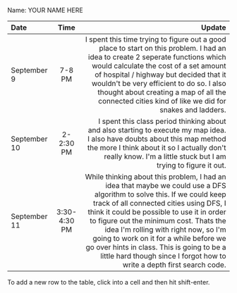 Name: YOUR NAME HERE

| Date         |     Time     |                                                                                                                                                                                                                                                                                                                                                                                                                                                                Update |
|:-------------|:------------:|----------------------------------------------------------------------------------------------------------------------------------------------------------------------------------------------------------------------------------------------------------------------------------------------------------------------------------------------------------------------------------------------------------------------------------------------------------------------:|
| September 9  |    7-8 PM    |                                                                                                  I spent this time trying to figure out a good place to start on this problem. I had an idea to create 2 seperate functions which would calculate the cost of a set amount of hospital / highway but decided that it wouldn't be very efficient to do so. I also thought about creating a map of all the connected cities kind of like we did for snakes and ladders. |
| September 10 |  2-2:30 PM   |                                                                                                                                                                                                                           I spent this class period thinking about and also starting to execute my map idea. I also have doubts about this map method the more I think about it so I actually don't really know. I'm a little stuck but I am trying to figure it out. |
| September 11 | 3:30-4:30 PM | While thinking about this problem, I had an idea that maybe we could use a DFS algorithm to solve this. If we could keep track of all connected cities using DFS, I think it could be possible to use it in order to figure out the minimum cost. Thats the idea I'm rolling with right now, so I'm going to work on it for a while before we go over hints in class. This is going to be a little hard though since I forgot how to write a depth first search code. |


To add a new row to the table, click into a cell and then hit shift-enter.